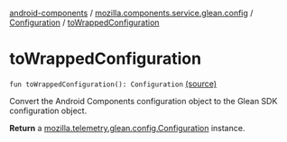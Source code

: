 [android-components](../../index.md) / [mozilla.components.service.glean.config](../index.md) / [Configuration](index.md) / [toWrappedConfiguration](./to-wrapped-configuration.md)

# toWrappedConfiguration

`fun toWrappedConfiguration(): Configuration` [(source)](https://github.com/mozilla-mobile/android-components/blob/master/components/service/glean/src/main/java/mozilla/components/service/glean/config/Configuration.kt#L34)

Convert the Android Components configuration object to the Glean SDK
configuration object.

**Return**
a [mozilla.telemetry.glean.config.Configuration](#) instance.

